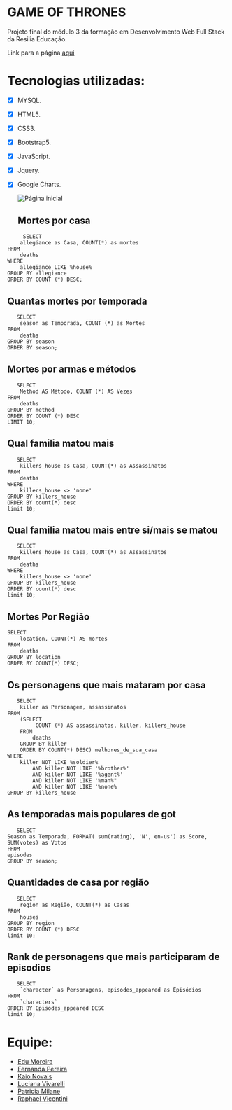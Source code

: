 # <h1>GAME OF THRONES</h1>

<p>Projeto final do módulo 3 da formação em Desenvolvimento Web Full Stack da Resilia Educação.</p>

Link para a página [aqui](https://moreira-edu.github.io/Projeto-M3/)

# Tecnologias utilizadas:
- [x] MYSQL.
- [x] HTML5.
- [x] CSS3.
- [x] Bootstrap5.
- [x] JavaScript.
- [x] Jquery.
- [x] Google Charts.



  ![Página inicial](https://github.com/Moreira-Edu/Projeto-M3/blob/main/assets/img/readme.png)
  
  ## Mortes por casa
  
```mysql
     SELECT
    allegiance as Casa, COUNT(*) as mortes
FROM
    deaths
WHERE
    allegiance LIKE %house%
GROUP BY allegiance
ORDER BY COUNT (*) DESC;
```
    
  ## Quantas mortes por temporada
  
```mysql
   SELECT
    season as Temporada, COUNT (*) as Mortes
FROM
    deaths
GROUP BY season
ORDER BY season;
```
    
  ## Mortes por armas e métodos
  
```mysql
   SELECT
    Method AS Método, COUNT (*) AS Vezes
FROM
    deaths
GROUP BY method
ORDER BY COUNT (*) DESC
LIMIT 10;
```
  
  ## Qual familia matou mais
    
```mysql
   SELECT
    killers_house as Casa, COUNT(*) as Assassinatos
FROM
    deaths
WHERE
    killers_house <> 'none'
GROUP BY killers_house
ORDER BY count(*) desc
limit 10;  
```
  
  ## Qual familia matou mais entre si/mais se matou
  
```mysql
   SELECT
    killers_house as Casa, COUNT(*) as Assassinatos
FROM
    deaths
WHERE
    killers_house <> 'none'
GROUP BY killers_house
ORDER BY count(*) desc
limit 10;
```
    
  ## Mortes Por Região
  
   
```mysql
SELECT
    location, COUNT(*) AS mortes
FROM
    deaths
GROUP BY location
ORDER BY COUNT(*) DESC;
```
   
   ## Os personagens que mais mataram por casa
  
```mysql
   SELECT
    killer as Personagem, assassinatos
FROM
    (SELECT
         COUNT (*) AS assassinatos, killer, killers_house
    FROM
        deaths
    GROUP BY killer
    ORDER BY COUNT(*) DESC) melhores_de_sua_casa
WHERE
    killer NOT LIKE %soldier%
        AND killer NOT LIKE '%brother%'
        AND killer NOT LIKE '%agent%'
        AND killer NOT LIKE '%man%"
        AND killer NOT LIKE '%none%
GROUP BY killers_house
```
   
## As temporadas mais populares de got
  
```mysql
   SELECT
Season as Temporada, FORMAT( sum(rating), 'N', en-us') as Score, SUM(votes) as Votos
FROM
episodes
GROUP BY season;
```

## Quantidades de casa por região
  
```mysql
   SELECT
    region as Região, COUNT(*) as Casas
FROM
    houses
GROUP BY region
ORDER BY COUNT (*) DESC
limit 10;
```
   
## Rank de personagens que mais participaram de episodios
  
```mysql
   SELECT
    `character` as Personagens, episodes_appeared as Episódios
FROM
    `characters`
ORDER BY Episodes_appeared DESC
limit 10;
```

# Equipe:
 * [Edu Moreira](https://www.linkedin.com/in/edu-moreira-aa9304226/)
 * [Fernanda Pereira](https://www.linkedin.com/in/fernandapereiradasilva/)
 * [Kaio Novais](https://www.linkedin.com/in/kaio-novais-1085a9200)
 * [Luciana Vivarelli](https://www.linkedin.com/in/luciana-vivarelli-valgode-34640815a/)
 * [Patricia Milane](https://www.linkedin.com/in/patmilane/)
 * [Raphael Vicentini](https://www.linkedin.com/in/raphael-victor-pereira-vicentini-10a81272)
